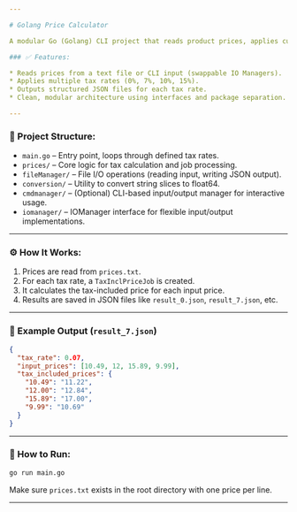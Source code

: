 ```yaml
---

# Golang Price Calculator

A modular Go (Golang) CLI project that reads product prices, applies customizable tax rates, and outputs tax-included prices in JSON format.

### ✅ Features:

* Reads prices from a text file or CLI input (swappable IO Managers).
* Applies multiple tax rates (0%, 7%, 10%, 15%).
* Outputs structured JSON files for each tax rate.
* Clean, modular architecture using interfaces and package separation.

---
```


### 📂 Project Structure:

* `main.go` – Entry point, loops through defined tax rates.
* `prices/` – Core logic for tax calculation and job processing.
* `fileManager/` – File I/O operations (reading input, writing JSON output).
* `conversion/` – Utility to convert string slices to float64.
* `cmdmanager/` – (Optional) CLI-based input/output manager for interactive usage.
* `iomanager/` – IOManager interface for flexible input/output implementations.

---

### ⚙️ How It Works:

1. Prices are read from `prices.txt`.
2. For each tax rate, a `TaxInclPriceJob` is created.
3. It calculates the tax-included price for each input price.
4. Results are saved in JSON files like `result_0.json`, `result_7.json`, etc.

---

### 📄 Example Output (`result_7.json`)

```json
{
  "tax_rate": 0.07,
  "input_prices": [10.49, 12, 15.89, 9.99],
  "tax_included_prices": {
    "10.49": "11.22",
    "12.00": "12.84",
    "15.89": "17.00",
    "9.99": "10.69"
  }
}
```

---

### 🚀 How to Run:

```bash
go run main.go
```

Make sure `prices.txt` exists in the root directory with one price per line.

---
